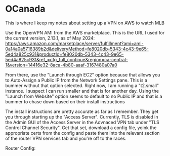 # OCanada

This is where I keep my notes about setting up a VPN on AWS to watch MLB

Use the OpenVPN AMI from the AWS marketplace. This is the URL I used for the current version, 2.13.1, as of May 2024: https://aws.amazon.com/marketplace/server/fulfillment?ami=ami-0a14a0a5716389b2d&deliveryMethod=fe8020db-5343-4c43-9e65-5ed4a825c931&productId=fe8020db-5343-4c43-9e65-5ed4a825c931&ref_=cfg_full_continue&region=ca-central-1&version=14416e32-8aca-4b80-aaaf-3167480a07a0

From there, use the "Launch through EC2" option because that allows you to Auto-Assign a Public IP from the Network Settings pane. This is a bummer without that option selected. Right now, I am running a "t2.small" instance. I suspect I can run smaller and that is for another day. Using the "Launch from Website" option seems to default to no Public IP and that is a bummer to chase down based on their install instructions

The install instructions are pretty accurate as far as I remember. They get you through starting up the "Access Server". Currently, TLS is disabled in the Admin GUI of the Access Server in the Advnaced VPN tab under "TLS Control Channel Security". Get that set, download a config file, yoink the appropriate certs from the config and paste them into the relevant section of the router VPN services tab and you're off to the races.

Router Config:
